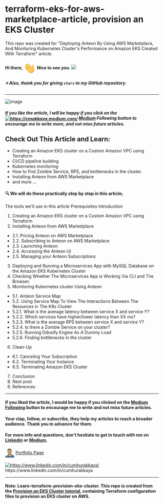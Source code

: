 # terraform-eks-for-aws-marketplace-article, provision an EKS Cluster
This repo was created for "Deploying Anteon By Using AWS Marketplace, And Monitoring Kubernetes Cluster's Performance on Amazon EKS Created With Terraform" article.

#### Hi there, <img src = "https://github.com/cmakkaya/cmakkaya/blob/main/wavehand.gif" width = "40" align="center"> Nice to see you. <img src="https://emojis.slackmojis.com/emojis/images/1531849430/4246/blob-sunglasses.gif?1531849430" width="40"/>

##### ⭐ Also, thank you for giving `stars` to my GitHub repository.
-------------------------------------------------------------------------------------------------------------------------------------------------------
![image](https://github.com/cmakkaya/terraform-eks-for-aws-marketplace-article/assets/110052470/5b6ae355-4f80-47ae-8d15-86f599e6f64d)
##### If you like the article, I will be happy if you click on the  <a href="https://cmakkaya.medium.com/" target="blank"><img align="center" src="https://upload.vectorlogo.zone/logos/medium/images/43c41ba8-9de2-453d-92dc-500dab4e316a.svg" alt="https://cmakkaya.medium.com/" height="45" width="35" /></a> [Medium](https://cmakkaya.medium.com/) Following button to encourage me to write more, and not miss future articles.


## Check Out This Article and Learn:
- Creating an Amazon EKS cluster on a Custom Amazon VPC using Terraform
- CI/CD pipeline building
- Kubernetes monitoring
- How to find Zombie Service, RPS, and bottlenecks in the cluster.
- Installing Anteon from AWS Marketplace
- and more ...

#### 🔍 We will do these practically step by step in this article;

The tools we'll use in this article
Prerequisites
Introduction
1. Creating an Amazon EKS cluster on a Custom Amazon VPC using Terraform
2. Installing Anteon from AWS Marketplace
* 2.1. Pricing Anteon on AWS Marketplace
* 2.2. Subscribing to Anteon on AWS Marketplace
* 2.3. Launching Anteon
* 2.4. Accessing the Anteon UI
* 2.5. Managing your Anteon Subscriptions
3. Deploying and Running a Microservices App with MySQL Database on the Amazon EKS Kubernetes Cluster
4. Checking Whether The Microservices App is Working Via CLI and The Browser.
5. Monitoring Kubernetes cluster Using Anteon
* 5.1. Anteon Service Map
* 5.2. Using Service Map To View The Interactions Between The Resources in The K8s Cluster
* 5.2.1. What is the average latency between service X and service Y?
* 5.2.2. Which services have higher/lower latency than XX ms?
* 5.2.3. What is the average RPS between service X and service Y?
* 5.2.4.  Is there a Zombie Service on your cluster?
* 5.2.5. Running Ddosify Engine As A Dummy Load 
* 5.2.6. Finding bottlenecks in the cluster
6. Clean-Up
* 6.1. Canceling Your Subscription
* 6.2. Terminating Your Instance
* 6.3. Terminating Amazon EKS Cluster
7. Conclusion
8. Next post
9. References

-------------------------------------------------------------------------------------------------------------------------------------------------------
#### If you liked the article, I would be happy if you clicked on the [Medium Following](https://cmakkaya.medium.com/) button to encourage me to write and not miss future articles.
#### Your clap, follow, or subscribe, they help my articles to reach a broader audience. Thank you in advance for them.
#### For more info and questions, don't hesitate to get in touch with me on [Linkedin](https://www.linkedin.com/in/cumhurakkaya/) or [Medium](https://cmakkaya.medium.com/).

<a href="https://cumhur.akkaya.link/" target="blank"><img align="center" src="https://github.com/cmakkaya/cmakkaya/blob/main/pictures/person.jpg" height="30" width="30" /></a> [Portfolio Page](https://cumhur.akkaya.link/)

<p align="left">
<a href="https://www.linkedin.com/in/cumhurakkaya/" target="LinkedIn"><img align="center" src="https://www.vectorlogo.zone/logos/linkedin/linkedin-icon.svg"alt="https://www.linkedin.com/in/cumhurakkaya/" height="30" width="30" /></a> https://www.linkedin.com/in/cumhurakkaya 

-------------------------------------------------------------------------------------------------------------------------------------------------------

#### Note: Learn-terraform-provision-eks-cluster. This repo is created from the [Provision an EKS Cluster tutorial](https://developer.hashicorp.com/terraform/tutorials/kubernetes/eks), containing Terraform configuration files to provision an EKS cluster on AWS. 
